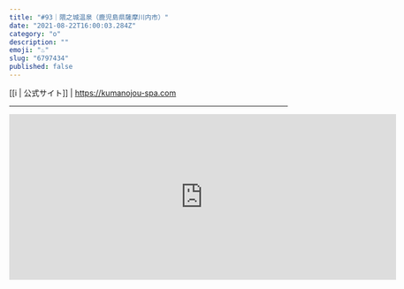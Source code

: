 ```yaml
---
title: "#93｜隈之城温泉（鹿児島県薩摩川内市）"
date: "2021-08-22T16:00:03.284Z"
category: "o"
description: ""
emoji: "♨️"
slug: "6797434"
published: false
---
```


[[i | 公式サイト]]
| <https://kumanojou-spa.com>

***

<iframe src="https://www.google.com/maps/embed?pb=!1m18!1m12!1m3!1d108568.60517543691!2d130.33183454481016!3d31.749508071095065!2m3!1f0!2f0!3f0!3m2!1i1024!2i768!4f13.1!3m3!1m2!1s0x353e477fafe2eead%3A0xaa19d6d1c129ca7e!2z6ZqI5LmL5Z-O5rip5rOJ!5e0!3m2!1sja!2sjp!4v1634389559988!5m2!1sja!2sjp" width="700" height="300" style="border:0;" allowfullscreen="" loading="lazy"></iframe>
